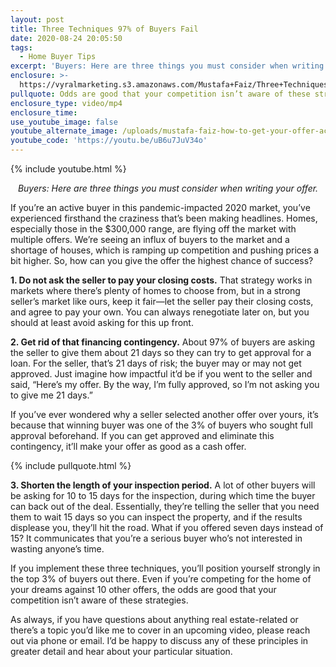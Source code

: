 ```yaml
---
layout: post
title: Three Techniques 97% of Buyers Fail
date: 2020-08-24 20:05:50
tags:
  - Home Buyer Tips
excerpt: 'Buyers: Here are three things you must consider when writing your offer.'
enclosure: >-
  https://vyralmarketing.s3.amazonaws.com/Mustafa+Faiz/Three+Techniques+97%25+of+Buyers+Fail.mp4
pullquote: Odds are good that your competition isn’t aware of these strategies.
enclosure_type: video/mp4
enclosure_time:
use_youtube_image: false
youtube_alternate_image: /uploads/mustafa-faiz-how-to-get-your-offer-accepted-yt.jpg
youtube_code: 'https://youtu.be/uB6u7JuV34o'
---
```


{% include youtube.html %}

<p style="text-align: center;"><em>Buyers: Here are three things you must consider when writing your offer.</em></p>

If you’re an active buyer in this pandemic-impacted 2020 market, you’ve experienced firsthand the craziness that’s been making headlines. Homes, especially those in the $300,000 range, are flying off the market with multiple offers. We’re seeing an influx of buyers to the market and a shortage of houses, which is ramping up competition and pushing prices a bit higher. So, how can you give the offer the highest chance of success?&nbsp;

**1\. Do not ask the seller to pay your closing costs.** That strategy works in markets where there’s plenty of homes to choose from, but in a strong seller’s market like ours, keep it fair—let the seller pay their closing costs, and agree to pay your own. You can always renegotiate later on, but you should at least avoid asking for this up front.&nbsp;

**2\. Get rid of that financing contingency.** About 97% of buyers are asking the seller to give them about 21 days so they can try to get approval for a loan. For the seller, that’s 21 days of risk; the buyer may or may not get approved. Just imagine how impactful it’d be if you went to the seller and said, “Here’s my offer. By the way, I’m fully approved, so I’m not asking you to give me 21 days.”&nbsp;

If you’ve ever wondered why a seller selected another offer over yours, it’s because that winning buyer was one of the 3% of buyers who sought full approval beforehand. If you can get approved and eliminate this contingency, it’ll make your offer as good as a cash offer.&nbsp;

{% include pullquote.html %}

**3\. Shorten the length of your inspection period.** A lot of other buyers will be asking for 10 to 15 days for the inspection, during which time the buyer can back out of the deal. Essentially, they’re telling the seller that you need them to wait 15 days so you can inspect the property, and if the results displease you, they’ll hit the road. What if you offered seven days instead of 15? It communicates that you’re a serious buyer who’s not interested in wasting anyone’s time.&nbsp;

If you implement these three techniques, you’ll position yourself strongly in the top 3% of buyers out there. Even if you’re competing for the home of your dreams against 10 other offers, the odds are good that your competition isn’t aware of these strategies.&nbsp;

As always, if you have questions about anything real estate-related or there’s a topic you’d like me to cover in an upcoming video, please reach out via phone or email. I’d be happy to discuss any of these principles in greater detail and hear about your particular situation.&nbsp;